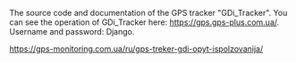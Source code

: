 The source code and documentation of the GPS tracker "GDi_Tracker". You can see the operation of GDi_Tracker here: https://gps.gps-plus.com.ua/. Username and password: Django.

https://gps-monitoring.com.ua/ru/gps-treker-gdi-opyt-ispolzovanija/
